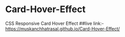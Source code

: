 # Card-Hover-Effect
CSS Responsive Card Hover Effect
##live
link:- https://muskanchhatrasal.github.io/Card-Hover-Effect/
